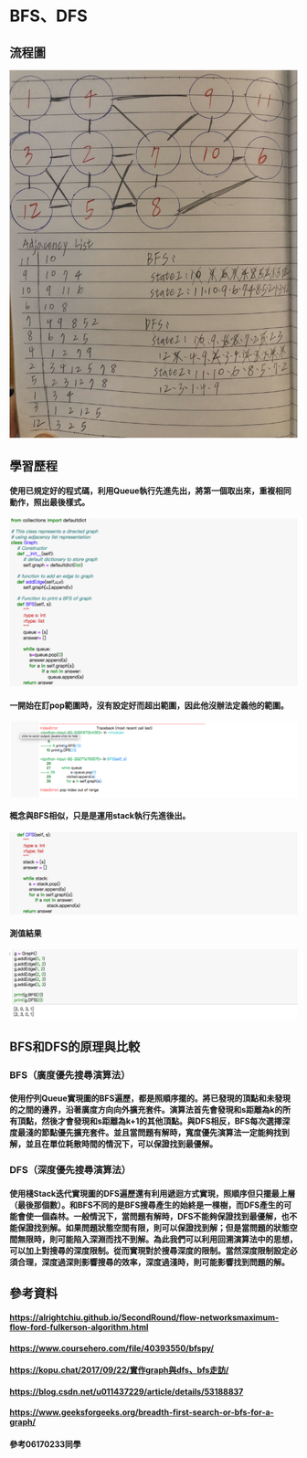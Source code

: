 # BFS、DFS
## 流程圖
![](/image/S__82370562.jpg)
## 學習歷程
#### 使用已規定好的程式碼，利用Queue執行先進先出，將第一個取出來，重複相同動作，照出最後樣式。
![](/image/螢幕截圖%202019-12-20%2010.50.57.png)
#### 一開始在訂pop範圍時，沒有設定好而超出範圍，因此他沒辦法定義他的範圍。
![](/image/螢幕截圖%202019-12-20%2010.42.01.png)
#### 概念與BFS相似，只是是運用stack執行先進後出。
![](/image/螢幕截圖%202019-12-20%2010.51.10.png)
#### 測值結果
![](/image/螢幕截圖%202019-12-20%2010.52.11.png)
## BFS和DFS的原理與比較
### BFS（廣度優先搜尋演算法）
#### 使用佇列Queue實現圖的BFS遍歷，都是照順序擺的。將已發現的頂點和未發現的之間的邊界，沿著廣度方向向外擴充套件。演算法首先會發現和s距離為k的所有頂點，然後才會發現和s距離為k+1的其他頂點。與DFS相反，BFS每次選擇深度最淺的節點優先擴充套件。並且當問題有解時，寬度優先演算法一定能夠找到解，並且在單位耗散時間的情況下，可以保證找到最優解。
### DFS（深度優先搜尋演算法）
#### 使用棧Stack迭代實現圖的DFS遍歷還有利用遞迴方式實現，照順序但只擺最上層（最後那個數）。和BFS不同的是BFS搜尋產生的始終是一棵樹，而DFS產生的可能會使一個森林。一般情況下，當問題有解時，DFS不能夠保證找到最優解，也不能保證找到解。如果問題狀態空間有限，則可以保證找到解；但是當問題的狀態空間無限時，則可能陷入深淵而找不到解。為此我們可以利用回溯演算法中的思想，可以加上對搜尋的深度限制。從而實現對於搜尋深度的限制。當然深度限制設定必須合理，深度過深則影響搜尋的效率，深度過淺時，則可能影響找到問題的解。
## 參考資料
#### https://alrightchiu.github.io/SecondRound/flow-networksmaximum-flow-ford-fulkerson-algorithm.html
#### https://www.coursehero.com/file/40393550/bfspy/
#### https://kopu.chat/2017/09/22/實作graph與dfs、bfs走訪/
#### https://blog.csdn.net/u011437229/article/details/53188837
#### https://www.geeksforgeeks.org/breadth-first-search-or-bfs-for-a-graph/
#### 參考06170233同學
